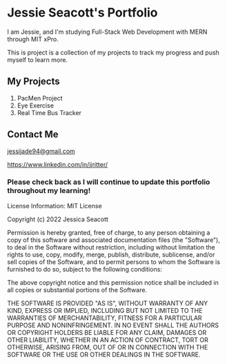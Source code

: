 
# Jessie Seacott's Portfolio 

I am Jessie, and I'm studying Full-Stack Web Development with MERN through MIT xPro.

This is project is a collection of my projects to track my progress and push myself to learn more.

## My Projects

1. PacMen Project
2. Eye Exercise
3. Real Time Bus Tracker

## Contact Me

jessijade94@gmail.com

https://www.linkedin.com/in/jjritter/

### Please check back as I will continue to update this portfolio throughout my learning!

License Information:
MIT License

Copyright (c) 2022 Jessica Seacott

Permission is hereby granted, free of charge, to any person obtaining a copy
of this software and associated documentation files (the "Software"), to deal
in the Software without restriction, including without limitation the rights
to use, copy, modify, merge, publish, distribute, sublicense, and/or sell
copies of the Software, and to permit persons to whom the Software is
furnished to do so, subject to the following conditions:

The above copyright notice and this permission notice shall be included in all
copies or substantial portions of the Software.

THE SOFTWARE IS PROVIDED "AS IS", WITHOUT WARRANTY OF ANY KIND, EXPRESS OR
IMPLIED, INCLUDING BUT NOT LIMITED TO THE WARRANTIES OF MERCHANTABILITY,
FITNESS FOR A PARTICULAR PURPOSE AND NONINFRINGEMENT. IN NO EVENT SHALL THE
AUTHORS OR COPYRIGHT HOLDERS BE LIABLE FOR ANY CLAIM, DAMAGES OR OTHER
LIABILITY, WHETHER IN AN ACTION OF CONTRACT, TORT OR OTHERWISE, ARISING FROM,
OUT OF OR IN CONNECTION WITH THE SOFTWARE OR THE USE OR OTHER DEALINGS IN THE
SOFTWARE.
